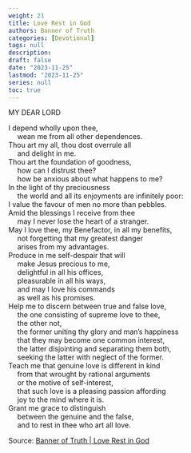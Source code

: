 ```yaml
---
weight: 21
title: Love Rest in God
authors: Banner of Truth
categories: [Devotional]
tags: null
description: 
draft: false
date: "2023-11-25"
lastmod: "2023-11-25"
series: null
toc: true
---
```


<!--more-->

<!-- Tab links -->

MY DEAR LORD

I depend wholly upon thee,
<br>&emsp;    wean me from all other dependences.
<br>Thou art my all, thou dost overrule all
<br>&emsp;    and delight in me.
<br>Thou art the foundation of goodness,
<br>&emsp;  how can I distrust thee?
<br>&emsp;  how be anxious about what happens to me?
<br>In the light of thy preciousness
<br>&emsp;  the world and all its enjoyments are infinitely poor:
<br>I value the favour of men no more than pebbles.
<br>Amid the blessings I receive from thee
<br>&emsp;    may I never lose the heart of a stranger.
<br>May I love thee, my Benefactor, in all my benefits,
<br>&emsp;  not forgetting that my greatest danger
<br>&emsp;    arises from my advantages.
<br>Produce in me self-despair that will
<br>&emsp;  make Jesus precious to me,
<br>&emsp;    delightful in all his offices,
<br>&emsp;    pleasurable in all his ways,
<br>&emsp;  and may I love his commands
<br>&emsp;    as well as his promises.
<br>Help me to discern between true and false love,
<br>&emsp;  the one consisting of supreme love to thee,
<br>&emsp;    the other not,
<br>&emsp;  the former uniting thy glory and man’s happiness
<br>&emsp;    that they may become one common interest,
<br>&emsp;  the latter disjointing and separating them both,
<br>&emsp;    seeking the latter with neglect of the former.
<br>Teach me that genuine love is different in kind
<br>&emsp;  from that wrought by rational arguments
<br>&emsp;    or the motive of self-interest,
<br>&emsp;  that such love is a pleasing passion affording
<br>&emsp;    joy to the mind where it is.
<br>Grant me grace to distinguish
<br>&emsp;    between the genuine and the false,
 <br>&emsp;     and to rest in thee who art all love.

Source: <a href = "https://banneroftruth.org/us/devotional/love-rest-in-god/" target="_blank" rel="noopener noreferrer">Banner of Truth | Love Rest in God</a>